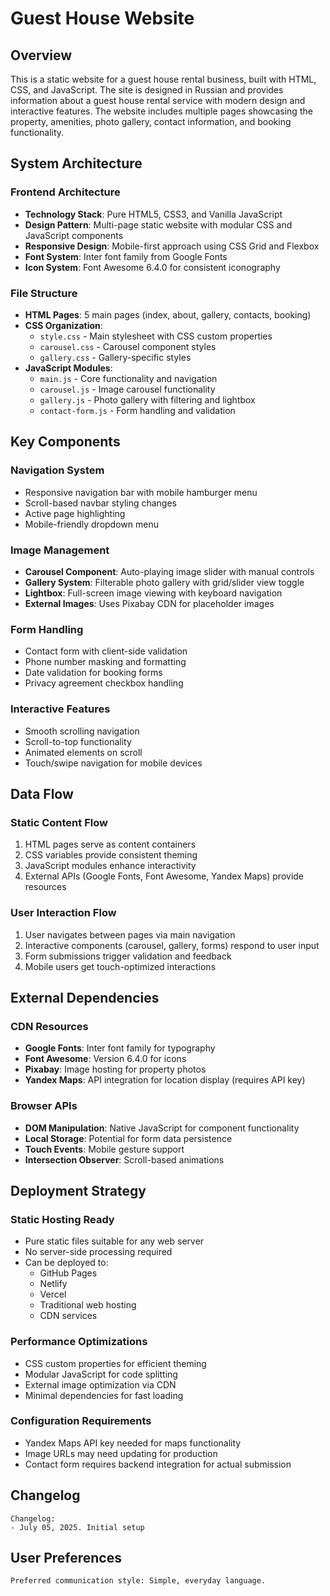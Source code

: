 # Guest House Website

## Overview

This is a static website for a guest house rental business, built with HTML, CSS, and JavaScript. The site is designed in Russian and provides information about a guest house rental service with modern design and interactive features. The website includes multiple pages showcasing the property, amenities, photo gallery, contact information, and booking functionality.

## System Architecture

### Frontend Architecture
- **Technology Stack**: Pure HTML5, CSS3, and Vanilla JavaScript
- **Design Pattern**: Multi-page static website with modular CSS and JavaScript components
- **Responsive Design**: Mobile-first approach using CSS Grid and Flexbox
- **Font System**: Inter font family from Google Fonts
- **Icon System**: Font Awesome 6.4.0 for consistent iconography

### File Structure
- **HTML Pages**: 5 main pages (index, about, gallery, contacts, booking)
- **CSS Organization**: 
  - `style.css` - Main stylesheet with CSS custom properties
  - `carousel.css` - Carousel component styles
  - `gallery.css` - Gallery-specific styles
- **JavaScript Modules**:
  - `main.js` - Core functionality and navigation
  - `carousel.js` - Image carousel functionality
  - `gallery.js` - Photo gallery with filtering and lightbox
  - `contact-form.js` - Form handling and validation

## Key Components

### Navigation System
- Responsive navigation bar with mobile hamburger menu
- Scroll-based navbar styling changes
- Active page highlighting
- Mobile-friendly dropdown menu

### Image Management
- **Carousel Component**: Auto-playing image slider with manual controls
- **Gallery System**: Filterable photo gallery with grid/slider view toggle
- **Lightbox**: Full-screen image viewing with keyboard navigation
- **External Images**: Uses Pixabay CDN for placeholder images

### Form Handling
- Contact form with client-side validation
- Phone number masking and formatting
- Date validation for booking forms
- Privacy agreement checkbox handling

### Interactive Features
- Smooth scrolling navigation
- Scroll-to-top functionality
- Animated elements on scroll
- Touch/swipe navigation for mobile devices

## Data Flow

### Static Content Flow
1. HTML pages serve as content containers
2. CSS variables provide consistent theming
3. JavaScript modules enhance interactivity
4. External APIs (Google Fonts, Font Awesome, Yandex Maps) provide resources

### User Interaction Flow
1. User navigates between pages via main navigation
2. Interactive components (carousel, gallery, forms) respond to user input
3. Form submissions trigger validation and feedback
4. Mobile users get touch-optimized interactions

## External Dependencies

### CDN Resources
- **Google Fonts**: Inter font family for typography
- **Font Awesome**: Version 6.4.0 for icons
- **Pixabay**: Image hosting for property photos
- **Yandex Maps**: API integration for location display (requires API key)

### Browser APIs
- **DOM Manipulation**: Native JavaScript for component functionality
- **Local Storage**: Potential for form data persistence
- **Touch Events**: Mobile gesture support
- **Intersection Observer**: Scroll-based animations

## Deployment Strategy

### Static Hosting Ready
- Pure static files suitable for any web server
- No server-side processing required
- Can be deployed to:
  - GitHub Pages
  - Netlify
  - Vercel
  - Traditional web hosting
  - CDN services

### Performance Optimizations
- CSS custom properties for efficient theming
- Modular JavaScript for code splitting
- External image optimization via CDN
- Minimal dependencies for fast loading

### Configuration Requirements
- Yandex Maps API key needed for maps functionality
- Image URLs may need updating for production
- Contact form requires backend integration for actual submission

## Changelog

```
Changelog:
- July 05, 2025. Initial setup
```

## User Preferences

```
Preferred communication style: Simple, everyday language.
```